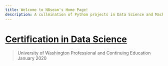```yaml
---
title: Welcome to N8sean's Home Page!
description: A cullmination of Python projects in Data Science and Machine Learning.
---
```

  
# [Certification in Data Science](https://n8sean.github.io/DataScience_Cert)
> University of Washington Professional and Continuing Education  
> January 2020  
